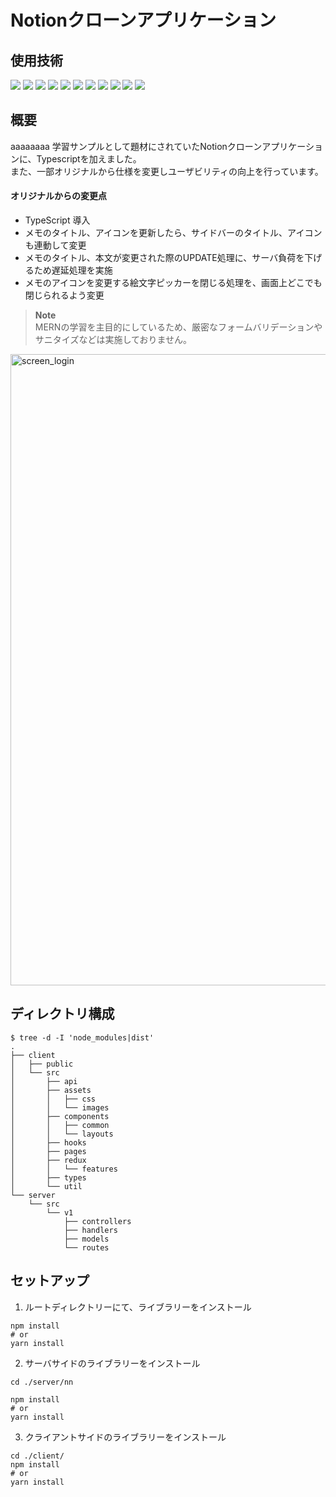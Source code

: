 # Notionクローンアプリケーション

## 使用技術

<img src="https://img.shields.io/badge/-React-61DAFB.svg?logo=react&style=plastic"> <img src="https://img.shields.io/badge/-Redux-764ABC.svg?logo=redux&style=plastic"> <img src="https://img.shields.io/badge/-Typescript-007ACC.svg?logo=typescript&style=plastic"> <img src="https://img.shields.io/badge/-Node.js-339933.svg?logo=node.js&style=plastic"> <img src="https://img.shields.io/badge/-Nodemon-76D04B.svg?logo=nodemon&style=plastic"> <img src="https://img.shields.io/badge/-Prettier-F7B93E.svg?logo=prettier&style=plastic"> <img src="https://img.shields.io/badge/-Axios-5a2ae4.svg?logo=Axios&style=plastic"> <img src="https://img.shields.io/badge/-Express-010409.svg?logo=Express&style=plastic"> <img src="https://img.shields.io/badge/-Day.js-ff5e4c.svg?logo=Day.js&style=plastic"> <img src="https://img.shields.io/badge/-MONGOOSE-880001.svg?logo=MONGOOSE&style=plastic"> <img src="https://img.shields.io/badge/-MUI-007fff.svg?logo=MUI&style=plastic">


## 概要
aaaaaaaa
学習サンプルとして題材にされていたNotionクローンアプリケーションに、Typescriptを加えました。  
また、一部オリジナルから仕様を変更しユーザビリティの向上を行っています。  

#### オリジナルからの変更点

- TypeScript 導入
- メモのタイトル、アイコンを更新したら、サイドバーのタイトル、アイコンも連動して変更
- メモのタイトル、本文が変更された際のUPDATE処理に、サーバ負荷を下げるため遅延処理を実施
- メモのアイコンを変更する絵文字ピッカーを閉じる処理を、画面上どこでも閉じられるよう変更

> **Note**  
> MERNの学習を主目的にしているため、厳密なフォームバリデーションやサニタイズなどは実施しておりません。

<img width="1010" alt="screen_login" src="https://github.com/horiyasu17/clone-notion/assets/7429161/ad302968-0ea8-4ccf-b50e-e26df1c9b760">

## ディレクトリ構成

```shell
$ tree -d -I 'node_modules|dist'
.
├── client
│   ├── public
│   └── src
│       ├── api
│       ├── assets
│       │   ├── css
│       │   └── images
│       ├── components
│       │   ├── common
│       │   └── layouts
│       ├── hooks
│       ├── pages
│       ├── redux
│       │   └── features
│       ├── types
│       └── util
└── server
    └── src
        └── v1
            ├── controllers
            ├── handlers
            ├── models
            └── routes
```

## セットアップ

1. ルートディレクトリーにて、ライブラリーをインストール

```shell
npm install
# or
yarn install
```

2. サーバサイドのライブラリーをインストール

```shell
cd ./server/nn

npm install
# or
yarn install
```

3. クライアントサイドのライブラリーをインストール

```shell
cd ./client/
npm install
# or
yarn install
```
